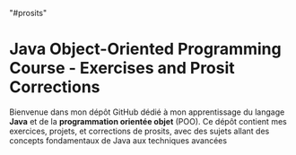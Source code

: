 "#prosits"
# Java Object-Oriented Programming Course - Exercises and Prosit Corrections

Bienvenue dans mon dépôt GitHub dédié à mon apprentissage du langage **Java** et de la **programmation orientée objet** (POO). Ce dépôt contient mes exercices, projets, et corrections de prosits, avec des sujets allant des concepts fondamentaux de Java aux techniques avancées
